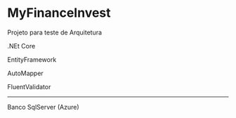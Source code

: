 # MyFinanceInvest

Projeto para teste de Arquitetura

.NEt Core 

EntityFramework 

AutoMapper 

FluentValidator 


-----------------------
Banco SqlServer (Azure)
